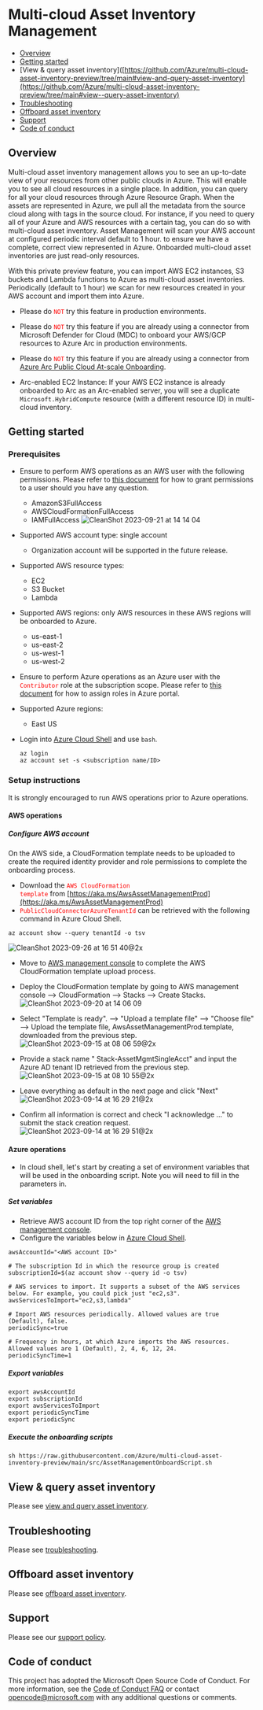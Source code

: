 # Multi-cloud Asset Inventory Management

- [Overview](https://github.com/Azure/multi-cloud-asset-inventory-preview/tree/main#overview)
- [Getting started](https://github.com/Azure/multi-cloud-asset-inventory-preview/tree/main#getting-started)
- [View & query asset inventory]([https://github.com/Azure/multi-cloud-asset-inventory-preview/tree/main#view-and-query-asset-inventory](https://github.com/Azure/multi-cloud-asset-inventory-preview/tree/main#view--query-asset-inventory)
- [Troubleshooting](https://github.com/Azure/multi-cloud-asset-inventory-preview/tree/main#troubleshooting)
- [Offboard asset inventory](https://github.com/Azure/multi-cloud-asset-inventory-preview/tree/main#offboard-asset-inventory)
- [Support](https://github.com/Azure/multi-cloud-asset-inventory-preview/tree/main#support)
- [Code of conduct](https://github.com/Azure/multi-cloud-asset-inventory-preview/tree/main#code-of-conduct)

## Overview
Multi-cloud asset inventory management allows you to see an up-to-date view of your resources from other public clouds in Azure. This will enable you to see all cloud resources in a single place. In addition, you can query for all your cloud resources through Azure Resource Graph. When the assets are represented in Azure, we pull all the metadata from the source cloud along with tags in the source cloud. For instance, if you need to query all of your Azure and AWS resources with a certain tag, you can do so with multi-cloud asset inventory.  Asset Management will scan your AWS account at configured periodic interval default to 1 hour. to ensure we have a complete, correct view represented in Azure. Onboarded multi-cloud asset inventories are just read-only resources.

With this private preview feature, you can import AWS EC2 instances, S3 buckets and Lambda functions to Azure as multi-cloud asset inventories. Periodically (default to 1 hour) we scan for new resources created in your AWS account and import them into Azure.

- Please do <code style="color : red">NOT</code> try this feature in production environments.
  
- Please do <code style="color : red">NOT</code> try this feature if you are already using a connector from Microsoft Defender for Cloud (MDC) to onboard your AWS/GCP resources to Azure Arc in production environments.

- Please do <code style="color : red">NOT</code> try this feature if you are already using a connector from [Azure Arc Public Cloud At-scale Onboarding](https://github.com/Azure/azure-arc-publicclouds-preview).

- Arc-enabled EC2 Instance: If your AWS EC2 instance is already onboarded to Arc as an Arc-enabled server, you will see a duplicate `Microsoft.HybridCompute` resource (with a different resource ID) in multi-cloud inventory.

## Getting started

### Prerequisites

- Ensure to perform AWS operations as an AWS user with the following permissions. Please refer to [this document](https://docs.aws.amazon.com/IAM/latest/UserGuide/id_users_change-permissions.html#users_change_permissions-add-console) for how to grant  permissions to a user should you have any question.
  - AmazonS3FullAccess
  - AWSCloudFormationFullAccess
  - IAMFullAccess
![CleanShot 2023-09-21 at 14 14 04](https://github.com/Azure/multi-cloud-asset-inventory-preview/assets/35560783/e8b5a36a-3815-4501-abc2-c497a3fa671e)

- Supported AWS account type: single account
  
  - Organization account will be supported in the future release.

- Supported AWS resource types: 
    - EC2
    - S3 Bucket
    - Lambda

- Supported AWS regions: only AWS resources in these AWS regions will be onboarded to Azure.
    - us-east-1
    - us-east-2
    - us-west-1
    - us-west-2  


- Ensure to perform Azure operations as an Azure user with the <code style="color : red">Contributor</code> role at the subscription scope. Please refer to [this document](https://learn.microsoft.com/en-us/azure/role-based-access-control/role-assignments-portal?tabs=delegate-condition) for how to assign roles in Azure portal.

- Supported Azure regions: 
    - East US

- Login into [Azure Cloud Shell](https://portal.azure.com/#cloudshell/) and use `bash`.

    ```
    az login
    az account set -s <subscription name/ID>
    ```

### Setup instructions
It is strongly encouraged to run AWS operations prior to Azure operations.

#### AWS operations
##### Configure AWS account
On the AWS side, a CloudFormation template needs to be uploaded to create the required identity provider and role permissions to complete the onboarding process.

- Download the <code style="color : red">AWS CloudFormation template</code> from [https://aka.ms/AwsAssetManagementProd](https://aka.ms/AwsAssetManagementProd)
- <code style="color : red">PublicCloudConnectorAzureTenantId</code> can be retrieved with the following command in Azure Cloud Shell.
```
az account show --query tenantId -o tsv
```
![CleanShot 2023-09-26 at 16 51 40@2x](https://github.com/Azure/multi-cloud-asset-inventory-preview/assets/35560783/8ad77cea-31ac-4bc6-8327-428d2b0186be)
  

- Move to [AWS management console](https://aws.amazon.com/console) to complete the AWS CloudFormation template upload process.


- Deploy the CloudFormation template by going to AWS management console --> CloudFormation --> Stacks --> Create Stacks.
![CleanShot 2023-09-20 at 14 06 09](https://github.com/Azure/multi-cloud-asset-inventory-preview/assets/35560783/7c4406ee-cc01-448e-97a8-6d89cc3ee358)


- Select "Template is ready". --> "Upload a template file" --> "Choose file" --> Upload the template file, AwsAssetManagementProd.template, downloaded from the previous step.
![CleanShot 2023-09-15 at 08 06 59@2x](https://github.com/Azure/azure-arc-publicclouds-preview/assets/35560783/5f6ebbaf-9d02-418a-b74e-31967ded6a98)

- Provide a stack name " Stack-AssetMgmtSingleAcct" and input the Azure AD tenant ID retrieved from the previous step.
![CleanShot 2023-09-15 at 08 10 55@2x](https://github.com/Azure/azure-arc-publicclouds-preview/assets/35560783/886d6894-48e2-46c5-9a1a-33b9bd7c601d)


- Leave everything as default in the next page and click "Next"
![CleanShot 2023-09-14 at 16 29 21@2x](https://github.com/Azure/azure-arc-publicclouds-preview/assets/35560783/8d2431b3-223a-4c31-959f-275d8f80b127)

- Confirm all information is correct and check "I acknowledge ..." to submit the stack creation request.
![CleanShot 2023-09-14 at 16 29 51@2x](https://github.com/Azure/azure-arc-publicclouds-preview/assets/35560783/6fad050c-1848-4432-8d98-5de81d22d35f)


#### Azure operations
- In cloud shell, let's start by creating a set of environment variables that will be used in the onboarding script. Note you will need to fill in the parameters in.

##### Set variables
- Retrieve AWS account ID from the top right corner of the [AWS management console](https://aws.amazon.com/console/).
- Configure the variables below in [Azure Cloud Shell](https://shell.azure.com).
```
awsAccountId="<AWS account ID>"
```
```
# The subscription Id in which the resource group is created
subscriptionId=$(az account show --query id -o tsv)

# AWS services to import. It supports a subset of the AWS services below. For example, you could pick just "ec2,s3".
awsServicesToImport="ec2,s3,lambda"

# Import AWS resources periodically. Allowed values are true (Default), false.
periodicSync=true

# Frequency in hours, at which Azure imports the AWS resources. Allowed values are 1 (Default), 2, 4, 6, 12, 24.
periodicSyncTime=1
```

##### Export variables
```
export awsAccountId
export subscriptionId
export awsServicesToImport
export periodicSyncTime
export periodicSync
```

##### Execute the onboarding scripts
```
sh https://raw.githubusercontent.com/Azure/multi-cloud-asset-inventory-preview/main/src/AssetManagementOnboardScript.sh
```

## View & query asset inventory
Please see [view and query asset inventory](https://github.com/Azure/multi-cloud-asset-inventory-preview/blob/main/view-and-query-asset-inventory.md).

## Troubleshooting
Please see [troubleshooting](https://github.com/Azure/multi-cloud-asset-inventory-preview/blob/main/troubleshooting.md).

## Offboard asset inventory
Please see [offboard asset inventory](https://github.com/Azure/multi-cloud-asset-inventory-preview/blob/main/offboard-asset-inventory.md).

## Support
Please see our [support policy](https://github.com/Azure/multi-cloud-asset-inventory-preview/blob/main/SUPPORT.md).

## Code of conduct
This project has adopted the Microsoft Open Source Code of Conduct. For more information, see the [Code of Conduct FAQ](https://github.com/Azure/multi-cloud-asset-inventory-preview/blob/main/CODE_OF_CONDUCT.md) or contact opencode@microsoft.com with any additional questions or comments.
